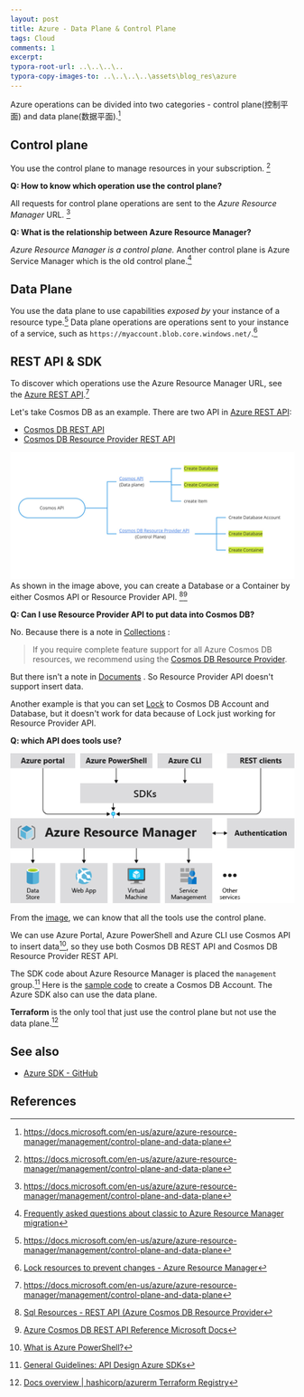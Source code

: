 ```yaml
---
layout: post 
title: Azure - Data Plane & Control Plane
tags: Cloud
comments: 1 
excerpt: 
typora-root-url: ..\..\..\..
typora-copy-images-to: ..\..\..\..\assets\blog_res\azure
---
```


Azure operations can be divided into two categories - control plane(控制平面) and data plane(数据平面).[^1]

## Control plane

You use the control plane to manage resources in your subscription. [^1] 

**Q: How to know which operation use the control plane?** 

All requests for control plane operations are sent to the *Azure Resource Manager* URL. [^1]

**Q: What is the relationship between Azure Resource Manager?**

*Azure Resource Manager is a control plane.* Another control plane is Azure Service Manager which is the old control plane.[^8]

## Data Plane

 You use the data plane to use capabilities *exposed by* your instance of a resource type.[^1] Data plane operations are operations sent to your instance of a service, such as `https://myaccount.blob.core.windows.net/`.[^5] 

## REST API & SDK

To discover which operations use the Azure Resource Manager URL, see the [Azure REST API](https://docs.microsoft.com/en-us/rest/api/azure/).[^1]

Let's take Cosmos DB as an example. There are two API in  [Azure REST API](https://docs.microsoft.com/en-us/rest/api/azure/): 

- [Cosmos DB REST API](https://docs.microsoft.com/en-us/rest/api/cosmos-db/)
- [Cosmos DB Resource Provider REST API](https://docs.microsoft.com/en-us/rest/api/cosmos-db-resource-provider/)

![image-20211031235413747](/assets/blog_res/azure/image-20211031235413747.png)As shown in the image above, you can create a Database or a Container by either Cosmos API or Resource Provider API. [^3][^4] 



**Q:  Can I use Resource Provider API to put data into Cosmos DB?**

No. Because there is a note in [Collections](https://docs.microsoft.com/en-us/rest/api/cosmos-db/collections) :

> If you require complete feature support for all Azure Cosmos DB resources, we recommend using the [Cosmos DB Resource Provider](https://docs.microsoft.com/en-us/rest/api/cosmos-db-resource-provider/).

But there isn't a note in [Documents](https://docs.microsoft.com/en-us/rest/api/cosmos-db/documents) . So Resource Provider API doesn't support insert data.

Another example is that you can set [Lock](https://docs.microsoft.com/en-us/azure/azure-resource-manager/management/lock-resources?tabs=json) to Cosmos DB Account and Database, but it doesn't work for data because of Lock just working for Resource Provider API.

**Q:  which API does tools use?** 

![Resource Manager request model](/assets/blog_res/azure/consistent-management-layer.png)



From the [image](https://docs.microsoft.com/en-us/azure/azure-resource-manager/management/overview), we can know that all the tools use the control plane.

We can use Azure Portal, Azure PowerShell and Azure CLI use Cosmos API to insert data[^6], so they use both Cosmos DB REST API and Cosmos DB Resource Provider REST API.

The SDK code about Azure Resource Manager is placed  the `management` group.[^7] Here is the [sample code](https://github.com/Azure/azure-sdk-for-js/issues/9980) to create a Cosmos DB Account. The Azure SDK also can use the data plane.

**Terraform** is the only tool that just use the control plane but not use the data plane.[^2]

## See also

- [Azure SDK - GitHub](https://github.com/Azure/azure-sdk)

## References

[^1]: https://docs.microsoft.com/en-us/azure/azure-resource-manager/management/control-plane-and-data-plane
[^2]: [Docs overview | hashicorp/azurerm  Terraform Registry](https://registry.terraform.io/providers/hashicorp/azurerm/latest/docs)
[^3]: [Sql Resources - REST API (Azure Cosmos DB Resource Provider](https://docs.microsoft.com/en-us/rest/api/cosmos-db-resource-provider/2021-04-01-preview/sql-resources)
[^4]: [Azure Cosmos DB REST API Reference  Microsoft Docs](https://docs.microsoft.com/en-us/rest/api/cosmos-db/)
[^5]: [Lock resources to prevent changes - Azure Resource Manager](https://docs.microsoft.com/en-us/azure/azure-resource-manager/management/lock-resources)
[^6]: [What is Azure PowerShell?](https://docs.microsoft.com/en-us/powershell/azure/what-is-azure-powershell)
[^7]: [General Guidelines: API Design  Azure SDKs](https://azure.github.io/azure-sdk/general_design.html)
[^8]: [Frequently asked questions about classic to Azure Resource Manager migration](https://docs.microsoft.com/en-us/azure/virtual-machines/migration-classic-resource-manager-faq)

